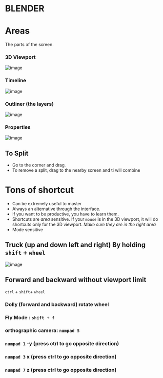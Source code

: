 # BLENDER

# Areas
The parts of the screen. 

### 3D Viewport
![image](https://user-images.githubusercontent.com/75579372/123138111-8967af80-d409-11eb-9bb4-04d9fe0d2efb.png)

### Timeline
![image](https://user-images.githubusercontent.com/75579372/123138226-a308f700-d409-11eb-8c91-9ed4c330d5c2.png)

### Outliner (the layers)
![image](https://user-images.githubusercontent.com/75579372/123138252-a8664180-d409-11eb-863d-13e22091a18d.png)

### Properties
![image](https://user-images.githubusercontent.com/75579372/123138282-b320d680-d409-11eb-90fe-9ac8ca5e28d3.png)

## To Split
* Go to the corner and drag. 
* To remove a split, drag to the nearby screen and ti will combine

# Tons of shortcut
* Can be extremely useful to master
* Always an alternative through the interface.
* If you want to be productive, you have to learn them.
* Shortcuts are *area* sensitive. If your `mouse` is in the 3D viewport, it will do shortcuts only for the 3D viewport. *Make sure they are in the right area* 
* Mode sensitive

## Truck (up and down left and right) By holding `shift` + `wheel` 
![image](https://user-images.githubusercontent.com/75579372/123140201-de0c2a00-d40b-11eb-8608-de800abe779f.png)

## Forward and backward without viewport limit
`ctrl` + `shift`+ `wheel`

### Dolly (forward and backward) rotate wheel
### Fly Mode : `shift + f` 
### orthographic camera: `numpad 5`
### `numpad 1` -y (press ctrl to go opposite direction)
### `numpad 3` x (press ctrl to go opposite direction)
### `numpad 7` z (press ctrl to go opposite direction)
